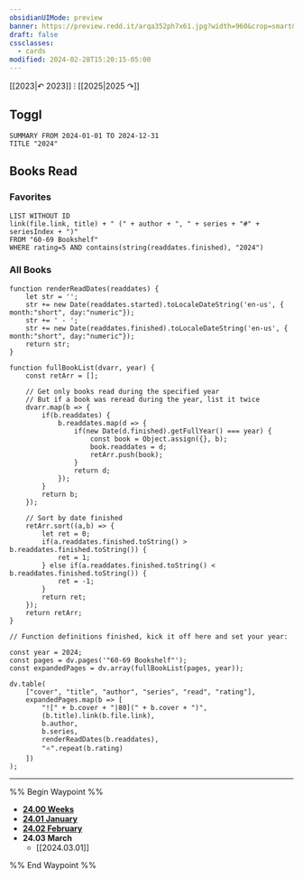 ```yaml
---
obsidianUIMode: preview
banner: https://preview.redd.it/arqa352ph7x61.jpg?width=960&crop=smart&auto=webp&s=84f9245d607b029667d5bfc4abf36547fc6213de
draft: false
cssclasses:
  - cards
modified: 2024-02-28T15:20:15-05:00
---
```


[[2023|↶ 2023]] ⁝ [[2025|2025 ↷]]

## Toggl

```toggl
SUMMARY FROM 2024-01-01 TO 2024-12-31
TITLE "2024"
```

## Books Read

### Favorites

```dataview
LIST WITHOUT ID
link(file.link, title) + " (" + author + ", " + series + "#" + seriesIndex + ")"
FROM "60-69 Bookshelf"
WHERE rating=5 AND contains(string(readdates.finished), "2024")
```

### All Books

```dataviewjs
function renderReadDates(readdates) {
	let str = '';
	str += new Date(readdates.started).toLocaleDateString('en-us', { month:"short", day:"numeric"});
	str += ' - ';
	str += new Date(readdates.finished).toLocaleDateString('en-us', { month:"short", day:"numeric"});
	return str;
}

function fullBookList(dvarr, year) {
	const retArr = [];

    // Get only books read during the specified year
    // But if a book was reread during the year, list it twice
	dvarr.map(b => {
		if(b.readdates) {
			b.readdates.map(d => {
				if(new Date(d.finished).getFullYear() === year) {
					const book = Object.assign({}, b);
					book.readdates = d;
					retArr.push(book);
				}
				return d;
			});
		}
		return b;
	});

    // Sort by date finished
	retArr.sort((a,b) => {
		let ret = 0;
		if(a.readdates.finished.toString() > b.readdates.finished.toString()) {
			ret = 1;
		} else if(a.readdates.finished.toString() < b.readdates.finished.toString()) {
			ret = -1;
		}
		return ret;
	});
	return retArr;
}

// Function definitions finished, kick it off here and set your year:

const year = 2024;
const pages = dv.pages('"60-69 Bookshelf"');
const expandedPages = dv.array(fullBookList(pages, year));

dv.table(
	["cover", "title", "author", "series", "read", "rating"],
	expandedPages.map(b => [
		"![" + b.cover + "|80](" + b.cover + ")",
		(b.title).link(b.file.link),
		b.author,
		b.series,
		renderReadDates(b.readdates),
		"⭐".repeat(b.rating)
	])
);
```

---

%% Begin Waypoint %%
- **[24.00 Weeks](./24.00%20Weeks/24.00%20Weeks.md)**
- **[24.01 January](./24.01%20January/24.01%20January.md)**
- **[24.02 February](./24.02%20February/24.02%20February.md)**
- **24.03 March**
	- [[2024.03.01]]

%% End Waypoint %%
